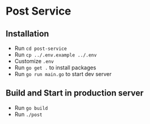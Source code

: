 # Post Service

## Installation

* Run `cd post-service`
* Run `cp ../.env.example ../.env`
* Customize `.env`
* Run `go get .` to install packages
* Run `go run main.go` to start dev server

## Build and Start in production server

* Run `go build`
* Run `./post`
